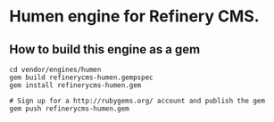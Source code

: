 # Humen engine for Refinery CMS.

## How to build this engine as a gem

    cd vendor/engines/humen
    gem build refinerycms-humen.gempspec
    gem install refinerycms-humen.gem
    
    # Sign up for a http://rubygems.org/ account and publish the gem
    gem push refinerycms-humen.gem